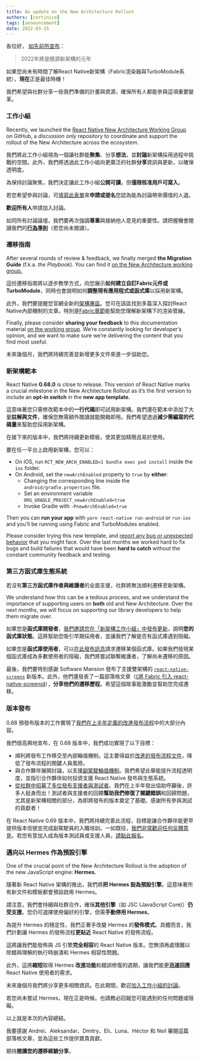 ```yaml
---
title: An update on the New Architecture Rollout
authors: [cortinico]
tags: [announcement]
date: 2022-03-15
---
```


各位好，
[如先前所宣布](/blog/2022/01/21/react-native-h2-2021-recap#the-new-architecture-rollout-and-releases)：

> 2022年將是開源新架構的元年

如果您尚未有時間了解React Native新架構（Fabric渲染器與TurboModule系統），**現在**正是最佳時機！

我們希望與社群分享一些我們準備的計畫與資源，確保所有人都能參與這項重要變革。

<!--truncate-->

### 工作小組

Recently, we launched the [React Native New Architecture Working Group](https://github.com/reactwg/react-native-new-architecture) on GitHub, a _discussion only_ repository to coordinate and support the rollout of the New Architecture across the ecosystem.

我們將此工作小組視為一個讓社群能**聚集**、分享**想法**，並**討論**新架構採用過程中挑戰的空間。此外，我們將透過此工作小組向更廣泛的社群**分享**資訊與更新，以確保透明度。

為保持討論聚焦，我們決定讓此工作小組**公開可讀**，但**僅限核准用戶可寫入**。

若您希望參與討論，可[填寫此表單](https://forms.gle/8emgdwFZXuzEpyyn9)來**申請或提名**您認為能為討論帶來價值的人選。

**歡迎所有人**申請加入討論。

如同所有討論論壇，我們要再次強調**尊重**與接納他人意見的重要性。請把握機會閱讀我們的[**行為準則**](https://github.com/reactwg/react-native-new-architecture/blob/main/CODE_OF_CONDUCT.md)（若您尚未閱讀）。

### 遷移指南

After several rounds of review & feedback, we finally merged **the Migration Guide** (f.k.a. _the Playbook_). You can find it [on the New Architecture working group.](https://github.com/reactwg/react-native-new-architecture#guides)

這份遷移指南將以逐步教學方式，向您展示**如何建立自訂Fabric元件或TurboModule**，同時也會說明如何**調整現有應用程式或函式庫**以採用新架構。

此外，我們要提醒您官網全新的[架構專區](/architecture/overview)。您可在該區找到多篇深入探討React Native內部機制的文章。特別是[Fabric章節](/architecture/fabric-renderer)能幫助您理解新架構下的渲染管線。

Finally, please consider **sharing your feedback** to this documentation material [on the working group](https://github.com/reactwg/react-native-new-architecture/discussions/7). We’re constantly looking for developer’s opinion, and we want to make sure we’re delivering the content that you find most useful.

未來幾個月，我們將持續完善並新增更多文件來進一步協助您。

### 新架構範本

React Native **0.68.0** is close to release. This version of React Native marks a crucial milestone in the New Architecture Rollout as it’s the first version to include an **opt-in switch** in the **new app template.**

這意味著您只需修改範本中的**一行代碼**即可試用新架構。我們還在範本中添加了大量**註解與文件**，確保您無需額外閱讀就能開箱即用。我們希望透過**減少需編寫的代碼量**來幫助您採用新架構。

<!-- alex ignore simple -->

在接下來的版本中，我們將持續更新模板，使其更加精簡且易於使用。

要在任一平台上啟用新架構，您可以：

- On iOS, run `RCT_NEW_ARCH_ENABLED=1 bundle exec pod install` inside the `ios` folder.
- On Android, set the `newArchEnabled` property to `true` by **either**:
  - Changing the corresponding line inside the `android/gradle.properties` file.
  - Set an environment variable `ORG_GRADLE_PROJECT_newArchEnabled=true`
  - Invoke Gradle with `-PnewArchEnabled=true`

Then you can **run your app** with `yarn react-native run-android` or `run-ios` and you’ll be running using Fabric and TurboModules enabled.

Please consider trying this new template, and [report any bug or unexpected behavior](https://github.com/reactwg/react-native-new-architecture/discussions/5) that you might face. Over the last months we worked hard to fix bugs and build failures that would have been **hard to catch** without the constant community feedback and testing.

### 第三方函式庫生態系統

若沒有**第三方函式庫作者與維護者**的全面支援，社群將無法順利遷移至新架構。

We understand how this can be a tedious process, and we understand the importance of supporting users on **both** old and New Architecture. Over the next months, we will focus on supporting our library developers to help them migrate over.

如果您是**函式庫開發者**，[我們邀請您在「新架構工作小組」中發布更新](https://github.com/reactwg/react-native-new-architecture/discussions/categories/libraries)，說明**您的函式庫狀態**。這將幫助您吸引早期採用者，並讓我們了解是否有函式庫遇到阻礙。

如果您是**函式庫使用者**，可以[在此發布訊息](https://github.com/reactwg/react-native-new-architecture/discussions/6)請求遷移某個函式庫。如果我們發現某個函式庫成為多數使用者的阻礙，我們將嘗試聯繫維護者，了解尚未遷移的原因。

最後，我們要特別感謝 Software Mansion 發布了支援雙架構的 [`react-native-screens`](https://github.com/software-mansion/react-native-screens) 新版本。此外，他們還發表了一篇部落格文章（[《將 Fabric 引入 react-native-screens》](https://blog.swmansion.com/introducing-fabric-to-react-native-screens-fd17bf18858e)），**分享他們的遷移歷程**。希望這個故事能激勵並幫助您完成遷移。

### 版本發布

0.68 預發布版本的工作實現了[我們在上半年定義的改進發布流程](/blog/2022/01/19/version-067#improvements-to-release-process)中的大部分內容。

我們很高興地宣布，在 0.68 版本中，我們成功實現了以下目標：

- 順利將發布工作移交至內部輪值機制。這主要得益於[改進的發布流程文件](/contributing/overview)，降低了發布流程的關鍵人員風險。
- 與合作夥伴展開討論，以支援[副駕駛輪值機制](https://github.com/reactwg/react-native-releases/blob/main/docs/roles-and-responsibilities.md)。我們希望此舉能提升流程透明度，並指引合作夥伴如何投資支援 React Native 發布與生態系統。
- [從社群中招募了多位發布支援者與測試者](https://github.com/reactwg/react-native-releases/discussions/11)。我們在上半年發出協助呼籲後，許多人挺身而出！測試者與支援者的回饋**幫助我們修復了關鍵錯誤**和回歸問題，尤其是新架構相關的部分，為即將發布的版本奠定了基礎。感謝所有參與測試的貢獻者！

在 React Native 0.69 版本中，我們將持續完善此流程，目標是讓合作夥伴能更早提供版本信號並完成副駕駛員的入職培訓。一如既往，[我們非常歡迎任何反饋意見](https://github.com/reactwg/react-native-releases/discussions)。若您有意加入成為版本測試員或支援人員，[請點此報名](https://forms.gle/fPuPE1MZRDGWNqpd6)。

### 邁向以 Hermes 作為預設引擎

One of the crucial point of the New Architecture Rollout is the adoption of the new JavaScript engine: **Hermes.**

隨著新 React Native 架構的推出，我們將**把 Hermes 設為預設引擎**。這意味著所有新文件和模板都會預設啟用 Hermes。

請注意，我們會持續與社群合作，確保**其他引擎**（如 JSC (JavaScript Core)）**仍受支援**。您仍可選擇使用偏好的引擎，但需**手動停用 Hermes**。

為提升 Hermes 的穩定性，我們正著手改變 Hermes 的**發佈模式**。具體而言，我們計劃讓 Hermes 的發佈流程**更貼近** React Native 的發佈流程。

這將讓我們能發佈與 JS 引擎**完全相容**的 React Native 版本。您無須再處理難以除錯與理解的執行時崩潰和 Hermes 相容性問題。

此外，這將**縮短**取得 Hermes **改進功能**和錯誤修復的週期，讓我們能更**迅速回應** React Native 使用者的需求。

未來幾個月我們將分享更多相關資訊。在此期間，歡迎[加入工作小組的討論](https://github.com/reactwg/react-native-new-architecture/discussions/4)。

若您尚未嘗試 Hermes，現在正是時候。也請務必回報您可能遇到的任何問題或阻礙。

以上就是本次的內容總結。

我要感謝 Andrei、Aleksandar、Dmitry、Eli、Luna、Héctor 和 Neil 審閱這篇部落格文章，並為這些工作提供寶貴貢獻。

期待**閱讀您的遷移經驗分享**。